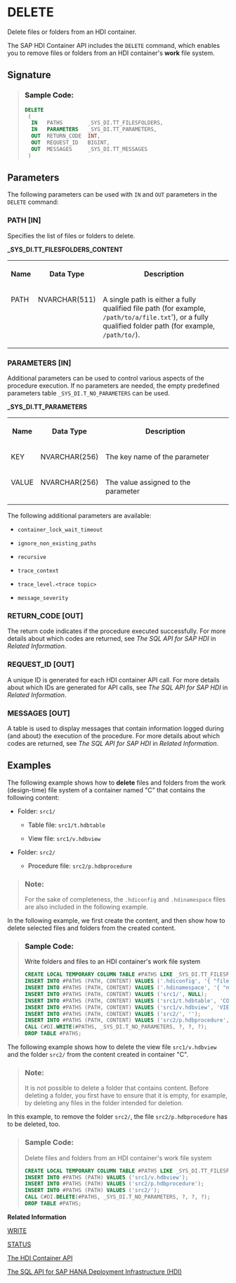 <!-- loiod5c50df72fd44c3d9a20a0b6cbd4af30 -->

# DELETE

Delete files or folders from an HDI container.



The SAP HDI Container API includes the `DELETE` command, which enables you to remove files or folders from an HDI container's **work** file system.



<a name="loiod5c50df72fd44c3d9a20a0b6cbd4af30__section_ylt_tjw_f2b"/>

## Signature

> ### Sample Code:  
> ```sql
> DELETE 
>  ( 
>   IN   PATHS        _SYS_DI.TT_FILESFOLDERS,
>   IN   PARAMETERS   _SYS_DI.TT_PARAMETERS, 
>   OUT  RETURN_CODE  INT, 
>   OUT  REQUEST_ID   BIGINT, 
>   OUT  MESSAGES     _SYS_DI.TT_MESSAGES
>  ) 
> ```



<a name="loiod5c50df72fd44c3d9a20a0b6cbd4af30__section_gg2_zfw_f2b"/>

## Parameters

The following parameters can be used with `IN` and `OUT` parameters in the `DELETE` command:



### PATH \[IN\]

Specifies the list of files or folders to delete.

**\_SYS\_DI.TT\_FILESFOLDERS\_CONTENT**


<table>
<tr>
<th valign="top">

Name



</th>
<th valign="top">

Data Type



</th>
<th valign="top">

Description



</th>
</tr>
<tr>
<td valign="top">

PATH



</td>
<td valign="top">

NVARCHAR\(511\)



</td>
<td valign="top">

A single path is either a fully qualified file path \(for example, `/path/to/a/file.txt`'\), or a fully qualified folder path \(for example, `/path/to/`\).



</td>
</tr>
</table>



### PARAMETERS \[IN\]

Additional parameters can be used to control various aspects of the procedure execution. If no parameters are needed, the empty predefined parameters table `_SYS_DI.T_NO_PARAMETERS` can be used.

**\_SYS\_DI.TT\_PARAMETERS**


<table>
<tr>
<th valign="top">

Name



</th>
<th valign="top">

Data Type



</th>
<th valign="top">

Description



</th>
</tr>
<tr>
<td valign="top">

KEY



</td>
<td valign="top">

NVARCHAR\(256\)



</td>
<td valign="top">

The key name of the parameter



</td>
</tr>
<tr>
<td valign="top">

VALUE



</td>
<td valign="top">

NVARCHAR\(256\)



</td>
<td valign="top">

The value assigned to the parameter



</td>
</tr>
</table>

The following additional parameters are available:

-   `container_lock_wait_timeout`

-   `ignore_non_existing_paths`

-   `recursive`

-   `trace_context`

-   `trace_level.<trace topic>`

-   `message_severity`




### RETURN\_CODE \[OUT\]

The return code indicates if the procedure executed successfully. For more details about which codes are returned, see *The SQL API for SAP HDI* in *Related Information*.



### REQUEST\_ID \[OUT\]

A unique ID is generated for each HDI container API call. For more details about which IDs are generated for API calls, see *The SQL API for SAP HDI* in *Related Information*.



### MESSAGES \[OUT\]

A table is used to display messages that contain information logged during \(and about\) the execution of the procedure. For more details about which codes are returned, see *The SQL API for SAP HDI* in *Related Information*.



<a name="loiod5c50df72fd44c3d9a20a0b6cbd4af30__section_acb_1gw_f2b"/>

## Examples

The following example shows how to **delete** files and folders from the work \(design-time\) file system of a container named "C" that contains the following content:

-   Folder: `src1/`

    -   Table file: `src1/t.hdbtable`

    -   View file: `src1/v.hdbview`


-   Folder: `src2/`

    -   Procedure file: `src2/p.hdbprocedure`



> ### Note:  
> For the sake of completeness, the `.hdiconfig` and `.hdinamespace` files are also included in the following example.

In the following example, we first create the content, and then show how to delete selected files and folders from the created content.

> ### Sample Code:  
> Write folders and files to an HDI container's work file system
> 
> ```sql
> CREATE LOCAL TEMPORARY COLUMN TABLE #PATHS LIKE _SYS_DI.TT_FILESFOLDERS_CONTENT;
> INSERT INTO #PATHS (PATH, CONTENT) VALUES ('.hdiconfig', '{ "file_suffixes" : { "hdbtable" : { "plugin_name" : "com.sap.hana.di.table" }, "hdbview" : { "plugin_name" : "com.sap.hana.di.view" }, "hdbprocedure" : { "plugin_name" : "com.sap.hana.di.procedure" } } }');
> INSERT INTO #PATHS (PATH, CONTENT) VALUES ('.hdinamespace', '{ "name": "", "subfolder": "ignore" }');
> INSERT INTO #PATHS (PATH, CONTENT) VALUES ('src1/', NULL);
> INSERT INTO #PATHS (PATH, CONTENT) VALUES ('src1/t.hdbtable', 'COLUMN TABLE T ( A INTEGER )');
> INSERT INTO #PATHS (PATH, CONTENT) VALUES ('src1/v.hdbview', 'VIEW V AS SELECT A FROM T');
> INSERT INTO #PATHS (PATH, CONTENT) VALUES ('src2/', '');
> INSERT INTO #PATHS (PATH, CONTENT) VALUES ('src2/p.hdbprocedure', 'PROCEDURE P (OUT RESULT INT) LANGUAGE SQLSCRIPT AS BEGIN SELECT COUNT(*) INTO RESULT FROM V; end');
> CALL C#DI.WRITE(#PATHS, _SYS_DI.T_NO_PARAMETERS, ?, ?, ?);
> DROP TABLE #PATHS;
> ```

The following example shows how to delete the view file `src1/v.hdbview` and the folder `src2/` from the content created in container "C".

> ### Note:  
> It is not possible to delete a folder that contains content. Before deleting a folder, you first have to ensure that it is empty, for example, by deleting any files in the folder intended for deletion.

In this example, to remove the folder `src2/`, the file `src2/p.hdbprocedure` has to be deleted, too.

> ### Sample Code:  
> Delete files and folders from an HDI container's work file system
> 
> ```sql
> CREATE LOCAL TEMPORARY COLUMN TABLE #PATHS LIKE _SYS_DI.TT_FILESFOLDERS;
> INSERT INTO #PATHS (PATH) VALUES ('src1/v.hdbview');
> INSERT INTO #PATHS (PATH) VALUES ('src2/p.hdbprocedure');
> INSERT INTO #PATHS (PATH) VALUES ('src2/');
> CALL C#DI.DELETE(#PATHS, _SYS_DI.T_NO_PARAMETERS, ?, ?, ?);
> DROP TABLE #PATHS;
> 
> ```

**Related Information**  


[WRITE](write-bfd0969.md "Write or create files or folders in an HDI container.")

[STATUS](status-e14a40c.md "Show the status of files or folders in an HDI container.")

[The HDI Container API](the-hdi-container-api-40ba784.md "Maintain HDI containers and container content using the HDI container API.")

[The SQL API for SAP HANA Deployment Infrastructure \(HDI\)](../the-sql-api-for-sap-hana-deployment-infrastructure-hdi-035dbbe.md "An SQL application programming interface (API) is available to help maintain the SAP HANA Deployment Infrastructure (HDI).")

